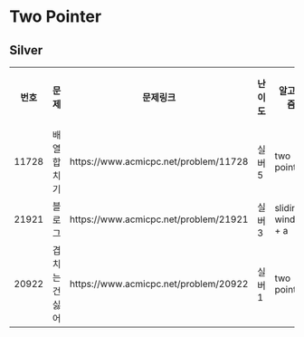 <h1>Two Pointer</h1>
<h2>Silver</h2>
<table>
    <tr>
        <th scope="col">번호</td>
        <th scope="col">문제</td>
        <th scope="col">문제링크</td>
        <th scope="col">난이도</td>
        <th scope="col">알고리즘</td>
        <th scope="col">풀이링크</td>
    </tr>
    <tr>
        <td>11728</td>
        <td>배열 합치기</td>
        <td>https://www.acmicpc.net/problem/11728</td>
        <td>실버5</td>
        <td>two pointer</td>
        <td>link</td>
    </tr>
    <tr>
        <td>21921</td>
        <td>블로그</td>
        <td>https://www.acmicpc.net/problem/21921</td>
        <td>실버3</td>
        <td>sliding window + a</td>
        <td>link</td>
    </tr>
    <tr>
        <td>20922</td>
        <td>겹치는 건 싫어</td>
        <td>https://www.acmicpc.net/problem/20922</td>
        <td>실버1</td>
        <td>two pointer</td>
        <td>link</td>
    </tr>
</table>